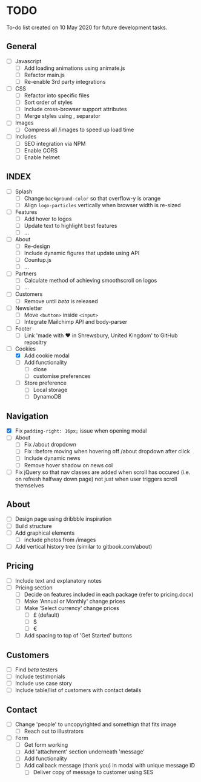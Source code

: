 # TODO
To-do list created on 10 May 2020 for future development tasks.

## General
- [ ] Javascript
    - [ ] Add loading animations using animate.js
    - [ ] Refactor main.js
    - [ ] Re-enable 3rd party integrations
- [ ] CSS
    - [ ] Refactor into specific files
    - [ ] Sort order of styles
    - [ ] Include cross-browser support attributes
    - [ ] Merge styles using , separator
- [ ] Images
    - [ ] Compress all /images to speed up load time
- [ ] Includes
    - [ ] SEO integration via NPM
    - [ ] Enable CORS
    - [ ] Enable helmet

## INDEX

- [ ] Splash
    - [ ] Change ```background-color``` so that overflow-y is orange
    - [ ] Align ```logo-particles``` vertically when browser width is re-sized
- [ ] Features
    - [ ] Add hover to logos
    - [ ] Update text to highlight best features
    - [ ] ...
- [ ] About
    - [ ] Re-design
    - [ ] Include dynamic figures that update using API
    - [ ] Countup.js
    - [ ] ...
- [ ] Partners
    - [ ] Calculate method of achieving smoothscroll on logos
    - [ ] ...
- [ ] Customers
    - [ ] Remove until *beta* is released
- [ ] Newsletter
    - [ ] Move ```<button>``` inside ```<input>```
    - [ ] Integrate Mailchimp API and body-parser
- [ ] Footer
    - [ ] Link 'made with ❤ in Shrewsbury, United Kingdom' to GitHub repositry
- [ ] Cookies
    - [x] Add cookie modal
    - [ ] Add functionality
        - [ ] close
        - [ ] customise preferences
    - [ ] Store preference
        - [ ] Local storage
        - [ ] DynamoDB

## Navigation

- [x] Fix ```padding-right: 16px;``` issue when opening modal
- [ ] About
    - [ ] Fix /about dropdown
    - [ ] Fix ::before moving when hovering off /about dropdown after click
    - [ ] Include dynamic news 
    - [ ] Remove hover shadow on news col
- [ ] Fix jQuery so that nav classes are added when scroll has occured (i.e. on refresh halfway down page) not just when user triggers scroll themselves

## About

- [ ] Design page using dribbble inspiration
- [ ] Build structure
- [ ] Add graphical elements
    - [ ] include photos from /images
- [ ] Add vertical history tree (similar to gitbook.com/about)

## Pricing

- [ ] Include text and explanatory notes
- [ ] Pricing section
    - [ ] Decide on features included in each package (refer to pricing.docx)
    - [ ] Make 'Annual or Monthly' change prices
    - [ ] Make 'Select currency' change prices
        - [ ] £ (default)
        - [ ] $
        - [ ] €
    - [ ] Add spacing to top of 'Get Started' buttons

## Customers

- [ ] Find *beta* testers
- [ ] Include testimonials
- [ ] Include use case story
- [ ] Include table/list of customers with contact details

## Contact

- [ ] Change 'people' to uncopyrighted and somethign that fits image
    - [ ] Reach out to illustrators
- [ ] Form
    - [ ] Get form working
    - [ ] Add 'attachment' section underneath 'message'
    - [ ] Add functionality
    - [ ] Add callback message (thank you) in modal with unique message ID
        - [ ] Deliver copy of message to customer using SES